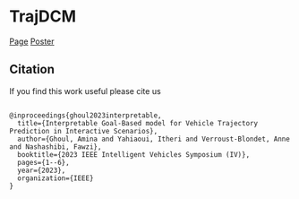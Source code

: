 # TrajDCM

[Page](https://github.com/aminaghoul/TrajDCM) [Poster](docs/poster_IV.pdf)

## Citation

If you find this work useful please cite us


```

@inproceedings{ghoul2023interpretable,
  title={Interpretable Goal-Based model for Vehicle Trajectory Prediction in Interactive Scenarios},
  author={Ghoul, Amina and Yahiaoui, Itheri and Verroust-Blondet, Anne and Nashashibi, Fawzi},
  booktitle={2023 IEEE Intelligent Vehicles Symposium (IV)},
  pages={1--6},
  year={2023},
  organization={IEEE}
}

```


